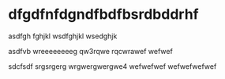 # dfgdfnfdgndfbdfbsrdbddrhf

asdfgh fghjkl wsdfghjkl wsedghjk

asdfvb wreeeeeeeeg qw3rqwe rqcwrawef wefwef

sdcfsdf srgsrgerg wrgwergwergwe4 wefwefwef wefwefwefwef
